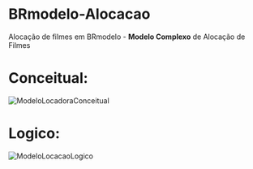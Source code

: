 # BRmodelo-Alocacao
Alocação de filmes em BRmodelo - **Modelo Complexo** de Alocação de Filmes

# Conceitual:
![ModeloLocadoraConceitual](https://user-images.githubusercontent.com/58158274/131192421-352e6552-dbb3-4c5a-a905-ccb2f802cd70.png)

# Logico:
![ModeloLocacaoLogico](https://user-images.githubusercontent.com/58158274/131192436-6fb246de-4498-4b6f-99c0-26a944002a51.png)

